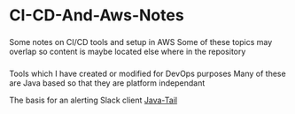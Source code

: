 # CI-CD-And-Aws-Notes
###
Some notes on CI/CD tools and setup in AWS
Some of these topics may overlap so content is maybe located else where in the repository
###
Tools which I have created or modified for DevOps purposes
Many of these are Java based so that they are platform independant

The basis for an alerting Slack client [Java-Tail](/annahosanna/Java-Tail)
